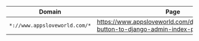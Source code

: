 | Domain | Page | Original | Note |
| ------ | ---- | -------- | ---- |
| `*://www.appsloveworld.com/*` | https://www.appsloveworld.com/django/100/76/add-button-to-django-admin-index-page | https://stackoverflow.com/questions/54057014/add-button-to-django-admin-index-page | |
